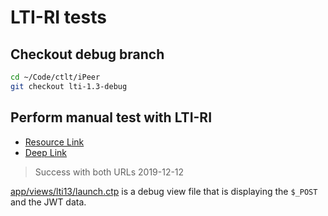 # LTI-RI tests

## Checkout debug branch

```bash
cd ~/Code/ctlt/iPeer
git checkout lti-1.3-debug
```

## Perform manual test with LTI-RI

- [Resource Link](https://lti-ri.imsglobal.org/platforms/652/resource_links/10261/connects?user_id=93176)
- [Deep Link](https://lti-ri.imsglobal.org/platforms/652/contexts/4287/deep_links)

> Success with both URLs 2019-12-12

[app/views/lti13/launch.ctp](app/views/lti13/launch.ctp) is a debug view file that is displaying the `$_POST` and the JWT data.
